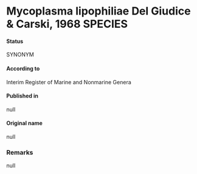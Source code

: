 # Mycoplasma lipophiliae Del Giudice & Carski, 1968 SPECIES

#### Status
SYNONYM

#### According to
Interim Register of Marine and Nonmarine Genera

#### Published in
null

#### Original name
null

### Remarks
null